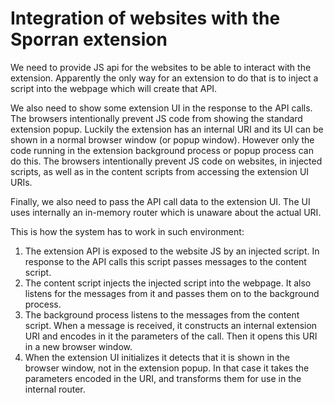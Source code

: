 # Integration of websites with the Sporran extension

We need to provide JS api for the websites to be able to interact with the extension.
Apparently the only way for an extension to do that is to inject a script into
the webpage which will create that API.

We also need to show some extension UI in the response to the API calls.
The browsers intentionally prevent JS code from showing the standard extension popup.
Luckily the extension has an internal URI and its UI can be shown in a normal browser
window (or popup window). However only the code running in the extension background
process or popup process can do this. The browsers intentionally prevent JS code
on websites, in injected scripts, as well as in the content scripts from accessing
the extension UI URIs.

Finally, we also need to pass the API call data to the extension UI.
The UI uses internally an in-memory router which is unaware about the actual URI.

This is how the system has to work in such environment:

1. The extension API is exposed to the website JS by an injected script.
   In response to the API calls this script passes messages to the content script.
1. The content script injects the injected script into the webpage.
   It also listens for the messages from it and passes them on to the background process.
1. The background process listens to the messages from the content script.
   When a message is received, it constructs an internal extension URI and
   encodes in it the parameters of the call. Then it opens this URI
   in a new browser window.
1. When the extension UI initializes it detects that it is shown in the browser window,
   not in the extension popup. In that case it takes the parameters encoded in the URI,
   and transforms them for use in the internal router.
